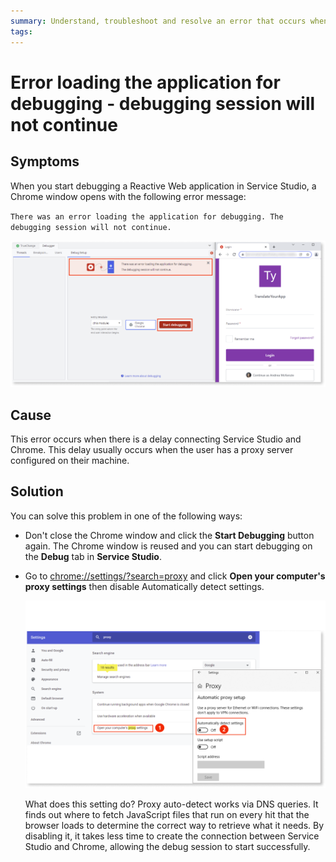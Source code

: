 ```yaml
---
summary: Understand, troubleshoot and resolve an error that occurs when debugging a Reactive Web application in Service Studio
tags: 
---
```


# Error loading the application for debugging - debugging session will not continue

## Symptoms

When you start debugging a Reactive Web application in Service Studio, a Chrome window opens with the following error message: 

`There was an error loading the application for debugging. The debugging session will not continue.`

![Error message](images/error-debugging-ss.png)

## Cause

This error occurs when there is a delay connecting Service Studio and Chrome. This delay usually occurs when the user has a proxy server configured on their machine.

## Solution

You can solve this problem in one of the following ways:

* Don't close the Chrome window and click the **Start Debugging** button again. The Chrome window is reused and you can start debugging on the **Debug** tab in **Service Studio**.

* Go to [chrome://settings/?search=proxy](chrome://settings/?search=proxy) and click **Open your computer's proxy settings** then disable Automatically detect settings. 

    ![Error solution](images/error-debugging-solution.png)

    What does this setting do? Proxy auto-detect works via DNS queries. It finds out where to fetch JavaScript files that run on every hit that the browser loads to determine the correct way to retrieve what it needs. By disabling it, it takes less time to create the connection between Service Studio and Chrome, allowing the debug session to start successfully.
